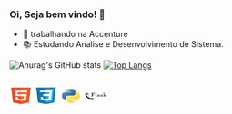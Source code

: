 ### Oi, Seja bem vindo! 👋

- 💼 trabalhando na Accenture
- 📚 Estudando 
Analise e Desenvolvimento de Sistema.


![Anurag's GitHub stats](https://github-readme-stats.vercel.app/api?username=CorreiaAlexandre&show_icons=true&theme=midnight-purple)
[![Top Langs](https://github-readme-stats.vercel.app/api/top-langs/?username=CorreiaAlexandre&layout=compact)](https://github.com/CorreiaAlexandre/github-readme-stats)



<div style="display: inline_block"><br>
  <img align="center" alt="ale-HTML" height="30" width="40" src="https://raw.githubusercontent.com/devicons/devicon/master/icons/html5/html5-original.svg">
  <img align="center" alt="ale-CSS" height="30" width="40" src="https://raw.githubusercontent.com/devicons/devicon/master/icons/css3/css3-original.svg">
  <img align="center" alt="ale-Python" height="30" width="40" src="https://raw.githubusercontent.com/devicons/devicon/master/icons/python/python-original.svg">
  <img align="center" alt="ale-Python" height="30" width="40" src="https://raw.githubusercontent.com/devicons/devicon/1119b9f84c0290e0f0b38982099a2bd027a48bf1/icons/flask/flask-original-wordmark.svg">
          
</div>
